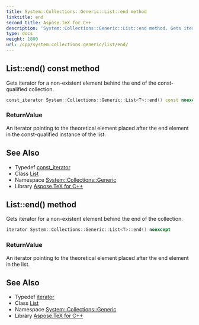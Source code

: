 ```yaml
---
title: System::Collections::Generic::List::end method
linktitle: end
second_title: Aspose.TeX for C++
description: 'System::Collections::Generic::List::end method. Gets iterator for a non-existent element behind the end of the const-qualified collection in C++.'
type: docs
weight: 1800
url: /cpp/system.collections.generic/list/end/
---
```

## List::end() const method


Gets iterator for a non-existent element behind the end of the const-qualified collection.

```cpp
const_iterator System::Collections::Generic::List<T>::end() const noexcept
```


### ReturnValue

An iterator pointing to the theoretical element placed after the end element in the const-qualified instance of the list.

## See Also

* Typedef [const_iterator](../const_iterator/)
* Class [List](../)
* Namespace [System::Collections::Generic](../../)
* Library [Aspose.TeX for C++](../../../)
## List::end() method


Gets iterator for a non-existent element behind the end of the collection.

```cpp
iterator System::Collections::Generic::List<T>::end() noexcept
```


### ReturnValue

An iterator pointing to the theoretical element placed after the end element in the list.

## See Also

* Typedef [iterator](../iterator/)
* Class [List](../)
* Namespace [System::Collections::Generic](../../)
* Library [Aspose.TeX for C++](../../../)
